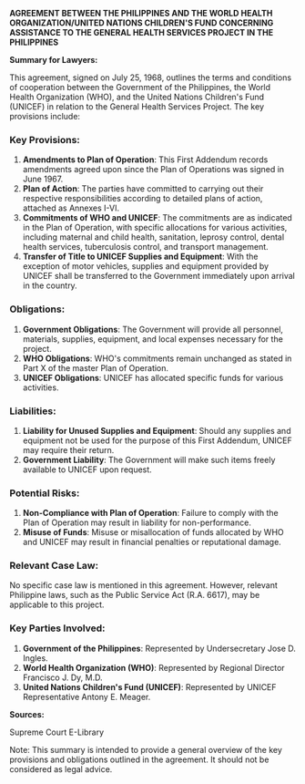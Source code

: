 **AGREEMENT BETWEEN THE PHILIPPINES AND THE WORLD HEALTH ORGANIZATION/UNITED NATIONS CHILDREN'S FUND CONCERNING ASSISTANCE TO THE GENERAL HEALTH SERVICES PROJECT IN THE PHILIPPINES**

**Summary for Lawyers:**

This agreement, signed on July 25, 1968, outlines the terms and conditions of cooperation between the Government of the Philippines, the World Health Organization (WHO), and the United Nations Children's Fund (UNICEF) in relation to the General Health Services Project. The key provisions include:

### Key Provisions:

1. **Amendments to Plan of Operation**: This First Addendum records amendments agreed upon since the Plan of Operations was signed in June 1967.
2. **Plan of Action**: The parties have committed to carrying out their respective responsibilities according to detailed plans of action, attached as Annexes I-VI.
3. **Commitments of WHO and UNICEF**: The commitments are as indicated in the Plan of Operation, with specific allocations for various activities, including maternal and child health, sanitation, leprosy control, dental health services, tuberculosis control, and transport management.
4. **Transfer of Title to UNICEF Supplies and Equipment**: With the exception of motor vehicles, supplies and equipment provided by UNICEF shall be transferred to the Government immediately upon arrival in the country.

### Obligations:

1. **Government Obligations**: The Government will provide all personnel, materials, supplies, equipment, and local expenses necessary for the project.
2. **WHO Obligations**: WHO's commitments remain unchanged as stated in Part X of the master Plan of Operation.
3. **UNICEF Obligations**: UNICEF has allocated specific funds for various activities.

### Liabilities:

1. **Liability for Unused Supplies and Equipment**: Should any supplies and equipment not be used for the purpose of this First Addendum, UNICEF may require their return.
2. **Government Liability**: The Government will make such items freely available to UNICEF upon request.

### Potential Risks:

1. **Non-Compliance with Plan of Operation**: Failure to comply with the Plan of Operation may result in liability for non-performance.
2. **Misuse of Funds**: Misuse or misallocation of funds allocated by WHO and UNICEF may result in financial penalties or reputational damage.

### Relevant Case Law:

No specific case law is mentioned in this agreement. However, relevant Philippine laws, such as the Public Service Act (R.A. 6617), may be applicable to this project.

### Key Parties Involved:

1. **Government of the Philippines**: Represented by Undersecretary Jose D. Ingles.
2. **World Health Organization (WHO)**: Represented by Regional Director Francisco J. Dy, M.D.
3. **United Nations Children's Fund (UNICEF)**: Represented by UNICEF Representative Antony E. Meager.

**Sources:**

Supreme Court E-Library

Note: This summary is intended to provide a general overview of the key provisions and obligations outlined in the agreement. It should not be considered as legal advice.